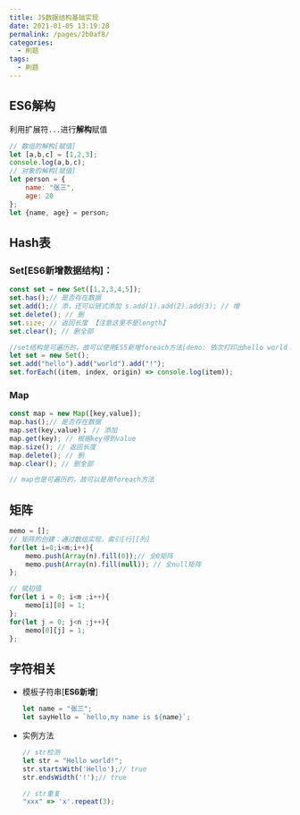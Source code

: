 ```yaml
---
title: JS数据结构基础实现
date: 2021-01-05 13:19:28
permalink: /pages/2b0af8/
categories:
  - 刷题
tags:
  - 刷题
---
```


## ES6解构

利用扩展符`...`进行**解构**赋值

```javascript
// 数组的解构[赋值]
let [a,b,c] = [1,2,3];
console.log(a,b,c);
// 对象的解构[赋值]
let person = {
    name: "张三",
    age: 20
};
let {name, age} = person;
```

## Hash表

### Set[ES6新增数据结构]：

```javascript
const set = new Set([1,2,3,4,5]);
set.has();// 是否存在数据
set.add();// 添，还可以链式添加 s.add(1).add(2).add(3); // 增
set.delete(); // 删
set.size; // 返回长度 【注意这里不是length】
set.clear(); // 删全部

//set结构是可遍历的，故可以使用ES5新增foreach方法[demo: 依次打印出hello world！]
let set = new Set();
set.add("hello").add("world").add("!");
set.forEach((item, index, origin) => console.log(item));
```



### Map

```javascript
const map = new Map([key,value]);
map.has();// 是否存在数据
map.set(key,value)； // 添加
map.get(key); // 根据key得到value
map.size(); // 返回长度
map.delete(); // 删
map.clear(); // 删全部

// map也是可遍历的，故可以是用foreach方法
```



## 矩阵

```javascript
memo = [];
// 矩阵的创建：通过数组实现，索引[行][列]
for(let i=0;i<m;i++){
    memo.push(Array(n).fill(0));// 全0矩阵
    memo.push(Array(n).fill(null)); // 全null矩阵
};

// 赋初值
for(let i = 0; i<m ;i++){
    memo[i][0] = 1;
};
for(let j = 0; j<n ;j++){
    memo[0][j] = 1;
};
```



## 字符相关

- 模板子符串[**ES6新增**]

  ```javascript
  let name = "张三";
  let sayHello = `hello,my name is ${name}`;
  ```

- 实例方法

  ```javascript
  // str检测
  let str = "Hello world!";
  str.startsWith('Hello');// true
  str.endsWidth('!');// true
  
  // str重复
  "xxx" => 'x'.repeat(3);
  ```